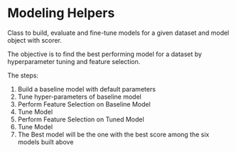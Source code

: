 # Modeling Helpers

Class to build, evaluate and fine-tune models for a given dataset and model object with scorer.

The objective is to find the best performing model for a dataset by hyperparameter tuning and feature selection.

The steps:

1. Build a baseline model with default parameters
2. Tune hyper-parameters of baseline model
3. Perform Feature Selection on Baseline Model
4. Tune Model
5. Perform Feature Selection on Tuned Model
6. Tune Model
7. The Best model will be the one with the best score among the six models built above
